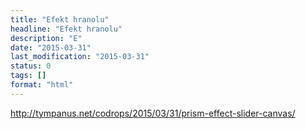 ```yaml
---
title: "Efekt hranolu"
headline: "Efekt hranolu"
description: "E"
date: "2015-03-31"
last_modification: "2015-03-31"
status: 0
tags: []
format: "html"
---
```


http://tympanus.net/codrops/2015/03/31/prism-effect-slider-canvas/